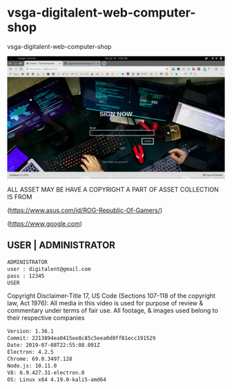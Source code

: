 # vsga-digitalent-web-computer-shop

vsga-digitalent-web-computer-shop

![SS](https://github.com/yogithesymbian/vsga-digitalent-web-computer-shop/blob/master/_assets/image/Screenshot%20from%202019-07-18%2002-58-49.png)

ALL ASSET MAY BE HAVE A COPYRIGHT
A PART OF ASSET COLLECTION IS FROM

(https://www.asus.com/id/ROG-Republic-Of-Gamers/)

(https://www.google.com)

## USER | ADMINISTRATOR

```
ADMINISTRATOR
user : digitalent@gmail.com
pass : 12345
USER
```

Copyright Disclaimer-Title 17, US Code (Sections 107-118 of the copyright law, Act 1976):
All media in this video is used for purpose of review & commentary under terms of fair use.
All footage, & images used belong to their respective companies

```
Version: 1.36.1
Commit: 2213894ea0415ee8c85c5eea0d0ff81ecc191529
Date: 2019-07-08T22:55:08.091Z
Electron: 4.2.5
Chrome: 69.0.3497.128
Node.js: 10.11.0
V8: 6.9.427.31-electron.0
OS: Linux x64 4.19.0-kali5-amd64
```

<!-- pending -->
<!--
HOME
PRODUK
PEMESANAN
PELANGGAN
KONTAK
ADMIN
LIHAT WEB
KELUAR
 -->
